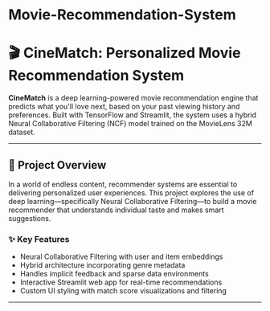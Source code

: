 # Movie-Recommendation-System
# 🎬 CineMatch: Personalized Movie Recommendation System

**CineMatch** is a deep learning-powered movie recommendation engine that predicts what you'll love next, based on your past viewing history and preferences. Built with TensorFlow and Streamlit, the system uses a hybrid Neural Collaborative Filtering (NCF) model trained on the MovieLens 32M dataset.

---

## 📌 Project Overview

In a world of endless content, recommender systems are essential to delivering personalized user experiences. This project explores the use of deep learning—specifically Neural Collaborative Filtering—to build a movie recommender that understands individual taste and makes smart suggestions.

### ✨ Key Features

- Neural Collaborative Filtering with user and item embeddings
- Hybrid architecture incorporating genre metadata
- Handles implicit feedback and sparse data environments
- Interactive Streamlit web app for real-time recommendations
- Custom UI styling with match score visualizations and filtering

---
